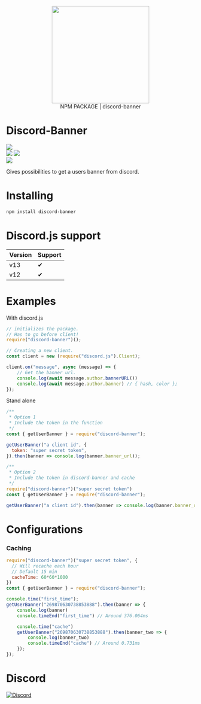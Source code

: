 <p align="center">
  <img width="260" src="https://cdn.tolfix.com/images/TX-Small.png">
  <br/>
  NPM PACKAGE | discord-banner
</p>

# Discord-Banner
![](https://nodei.co/npm/discord-banner.svg)
<br />
![](https://img.shields.io/npm/dm/discord-banner?style=for-the-badge)
![](https://img.shields.io/npm/v/discord-banner?style=for-the-badge)
<br />
![](https://img.shields.io/github/issues/Tolfx/discord-banner?style=plastic)

Gives possibilities to get a users banner from discord.

# Installing
```txt
npm install discord-banner
```

# Discord.js support
|Version| Support|
|-------|--------|
|v13    | ✔      |
|v12    | ✔      |
# Examples

With discord.js
```js
// initializes the package.
// Has to go before client!
require("discord-banner")();

// Creating a new client.
const client = new (require("discord.js").Client);

client.on("message", async (message) => {
    // Get the banner url.
    console.log(await message.author.bannerURL())
    console.log(await message.author.banner) // { hash, color };
});
```

Stand alone
```js
/**
 * Option 1
 * Include the token in the function
 */
const { getUserBanner } = require("discord-banner");

getUserBanner("a client id", {
  token: "super secret token",
}).then(banner => console.log(banner.banner_url));

/**
 * Option 2
 * Include the token in discord-banner and cache
 */
require("discord-banner")("super secret token")
const { getUserBanner } = require("discord-banner");

getUserBanner("a client id").then(banner => console.log(banner.banner_url));
```

# Configurations

### Caching
```js
require("discord-banner")("super secret token", {
  // Will recache each hour
  // Default 15 min
  cacheTime: 60*60*1000
})
const { getUserBanner } = require("discord-banner");

console.time("first_time");
getUserBanner("269870630738853888").then(banner => {
    console.log(banner)
    console.timeEnd("first_time") // Around 376.064ms

    console.time("cache")
    getUserBanner("269870630738853888").then(banner_two => {
        console.log(banner_two)
        console.timeEnd("cache") // Around 0.731ms
    });
});
```

# Discord
[![Discord](https://discord.com/api/guilds/833438897484595230/widget.png?style=banner4)](https://discord.gg/xHde7g93Yh)
